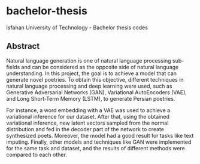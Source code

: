 # bachelor-thesis
Isfahan University of Technology - Bachelor thesis codes

## Abstract
Natural language generation is one of natural language processing sub-fields and can be considered as the opposite side of natural language understanding. In this project, the goal is to achieve a model that can generate novel poetries. To obtain this objective, different techniques in natural language processing and deep learning were used, such as Generative Adversarial Networks (GAN), Variational AutoEncoders (VAE),
and Long Short-Term Memory (LSTM), to generate Persian poetries.

For instance, a word embedding with a VAE was used to achieve a variational inference for our dataset. After that, using the obtained variational inference, new latent vectors sampled from the normal distribution and fed
in the decoder part of the network to create synthesized poets. Moreover, the model had a good result for tasks like text imputing. Finally, other models and techniques like GAN were implemented for the same task and dataset, and the results of different methods were compared to each other.